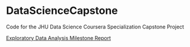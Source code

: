 DataScienceCapstone
===================

Code for the JHU Data Science Coursera Specialization Capstone Project

[Exploratory Data Analysis Milestone Report](http://rpubs.com/mspcvsp/capstoneProjectEDA)
